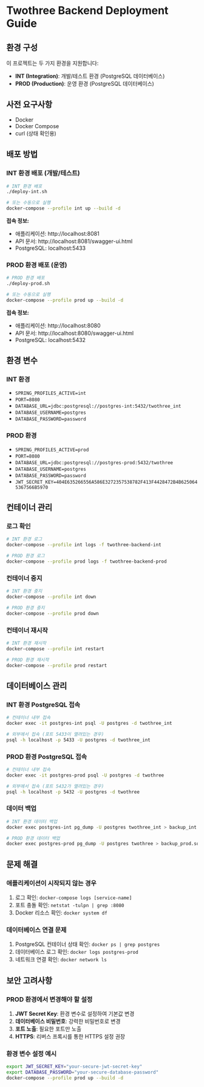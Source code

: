 # Twothree Backend Deployment Guide

## 환경 구성

이 프로젝트는 두 가지 환경을 지원합니다:

- **INT (Integration)**: 개발/테스트 환경 (PostgreSQL 데이터베이스)
- **PROD (Production)**: 운영 환경 (PostgreSQL 데이터베이스)

## 사전 요구사항

- Docker
- Docker Compose
- curl (상태 확인용)

## 배포 방법

### INT 환경 배포 (개발/테스트)

```bash
# INT 환경 배포
./deploy-int.sh

# 또는 수동으로 실행
docker-compose --profile int up --build -d
```

**접속 정보:**
- 애플리케이션: http://localhost:8081
- API 문서: http://localhost:8081/swagger-ui.html
- PostgreSQL: localhost:5433

### PROD 환경 배포 (운영)

```bash
# PROD 환경 배포
./deploy-prod.sh

# 또는 수동으로 실행
docker-compose --profile prod up --build -d
```

**접속 정보:**
- 애플리케이션: http://localhost:8080
- API 문서: http://localhost:8080/swagger-ui.html
- PostgreSQL: localhost:5432

## 환경 변수

### INT 환경
- `SPRING_PROFILES_ACTIVE=int`
- `PORT=8080`
- `DATABASE_URL=jdbc:postgresql://postgres-int:5432/twothree_int`
- `DATABASE_USERNAME=postgres`
- `DATABASE_PASSWORD=password`

### PROD 환경
- `SPRING_PROFILES_ACTIVE=prod`
- `PORT=8080`
- `DATABASE_URL=jdbc:postgresql://postgres-prod:5432/twothree`
- `DATABASE_USERNAME=postgres`
- `DATABASE_PASSWORD=password`
- `JWT_SECRET_KEY=404E635266556A586E3272357538782F413F4428472B4B6250645367566B5970`

## 컨테이너 관리

### 로그 확인
```bash
# INT 환경 로그
docker-compose --profile int logs -f twothree-backend-int

# PROD 환경 로그
docker-compose --profile prod logs -f twothree-backend-prod
```

### 컨테이너 중지
```bash
# INT 환경 중지
docker-compose --profile int down

# PROD 환경 중지
docker-compose --profile prod down
```

### 컨테이너 재시작
```bash
# INT 환경 재시작
docker-compose --profile int restart

# PROD 환경 재시작
docker-compose --profile prod restart
```

## 데이터베이스 관리

### INT 환경 PostgreSQL 접속
```bash
# 컨테이너 내부 접속
docker exec -it postgres-int psql -U postgres -d twothree_int

# 외부에서 접속 (포트 5433이 열려있는 경우)
psql -h localhost -p 5433 -U postgres -d twothree_int
```

### PROD 환경 PostgreSQL 접속
```bash
# 컨테이너 내부 접속
docker exec -it postgres-prod psql -U postgres -d twothree

# 외부에서 접속 (포트 5432가 열려있는 경우)
psql -h localhost -p 5432 -U postgres -d twothree
```

### 데이터 백업
```bash
# INT 환경 데이터 백업
docker exec postgres-int pg_dump -U postgres twothree_int > backup_int.sql

# PROD 환경 데이터 백업
docker exec postgres-prod pg_dump -U postgres twothree > backup_prod.sql
```

## 문제 해결

### 애플리케이션이 시작되지 않는 경우
1. 로그 확인: `docker-compose logs [service-name]`
2. 포트 충돌 확인: `netstat -tulpn | grep :8080`
3. Docker 리소스 확인: `docker system df`

### 데이터베이스 연결 문제
1. PostgreSQL 컨테이너 상태 확인: `docker ps | grep postgres`
2. 데이터베이스 로그 확인: `docker logs postgres-prod`
3. 네트워크 연결 확인: `docker network ls`

## 보안 고려사항

### PROD 환경에서 변경해야 할 설정
1. **JWT Secret Key**: 환경 변수로 설정하여 기본값 변경
2. **데이터베이스 비밀번호**: 강력한 비밀번호로 변경
3. **포트 노출**: 필요한 포트만 노출
4. **HTTPS**: 리버스 프록시를 통한 HTTPS 설정 권장

### 환경 변수 설정 예시
```bash
export JWT_SECRET_KEY="your-secure-jwt-secret-key"
export DATABASE_PASSWORD="your-secure-database-password"
docker-compose --profile prod up --build -d
``` 